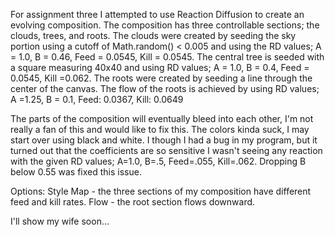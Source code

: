 For assignment three I attempted to use Reaction Diffusion to create an evolving composition. The composition has
three controllable sections; the clouds, trees, and roots.
The clouds were created by seeding the sky portion using a cutoff of Math.random() < 0.005 and using the RD values; A = 1.0, B = 0.46, Feed = 0.0545, Kill = 0.0545.
The central tree is seeded with a square measuring 40x40 and using RD values; A = 1.0, B = 0.4, Feed = 0.0545, Kill =0.062.
The roots were created by seeding a line through the center of the  canvas. The flow of the roots is achieved by using RD values; A =1.25, B = 0.1, Feed: 0.0367, Kill: 0.0649

The parts of the composition will eventually bleed into each other, I'm not really a fan of this and would like to fix this. 
The colors kinda suck, I may start over using black and white. I though I had a bug in my program, but it turned out that the coefficients are so sensitive 
I wasn't seeing any reaction with the given RD values; A=1.0, B=.5, Feed=.055, Kill=.062. Dropping B below 0.55 was fixed this issue.


Options: 
Style Map - the three sections of my composition have different feed and kill rates.
Flow - the root section flows downward.

I'll show my wife soon...
